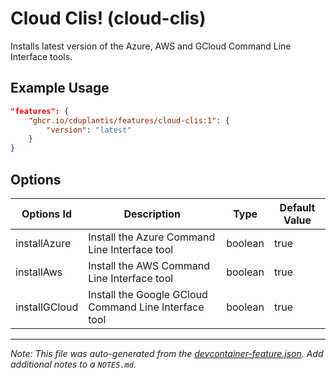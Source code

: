 
# Cloud Clis! (cloud-clis)

Installs latest version of the Azure, AWS and GCloud Command Line Interface tools.

## Example Usage

```json
"features": {
    "ghcr.io/cduplantis/features/cloud-clis:1": {
        "version": "latest"
    }
}
```

## Options

| Options Id | Description | Type | Default Value |
| --- | --- | --- | --- |
|installAzure | Install the Azure Command Line Interface tool | boolean | true|
|installAws | Install the AWS Command Line Interface tool | boolean | true|
|installGCloud | Install the Google GCloud Command Line Interface tool | boolean | true|

---

_Note: This file was auto-generated from the [devcontainer-feature.json](https://github.com/devcontainers/feature-starter/blob/main/src/hello/devcontainer-feature.json).  Add additional notes to a `NOTES.md`._
